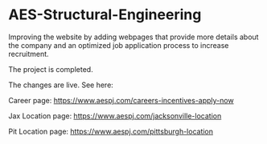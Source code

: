 # AES-Structural-Engineering
Improving the website by adding webpages that provide more details about the company and an optimized job application process to increase recruitment.

The project is completed.


The changes are live. See here: 


Career page: https://www.aespj.com/careers-incentives-apply-now


Jax Location page: https://www.aespj.com/jacksonville-location


Pit Location page: https://www.aespj.com/pittsburgh-location
